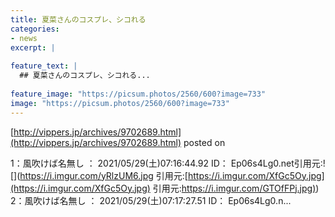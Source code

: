```yaml
---
title: 夏菜さんのコスプレ、シコれる
categories:
- news
excerpt: |
  
feature_text: |
  ## 夏菜さんのコスプレ、シコれる...
  
feature_image: "https://picsum.photos/2560/600?image=733"
image: "https://picsum.photos/2560/600?image=733"
---
```


[http://vippers.jp/archives/9702689.html](http://vippers.jp/archives/9702689.html)
posted on 

<!--more-->

1：風吹けば名無し ： 2021/05/29(土)07:16:44.92 ID： Ep06s4Lg0.net引用元:![](https://i.imgur.com/yRlzUM6.jpg 引用元:[https://i.imgur.com/XfGc5Oy.jpg](https://i.imgur.com/XfGc5Oy.jpg) 引用元:[https://i.imgur.com/GTOfFPj.jpg)](https://i.imgur.com/GTOfFPj.jpg)) 2：風吹けば名無し ： 2021/05/29(土)07:17:27.51 ID： Ep06s4Lg0.n...
